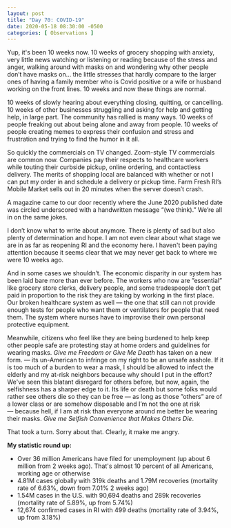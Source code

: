 ```yaml
---
layout: post
title: "Day 70: COVID-19"
date: 2020-05-18 08:30:00 -0500
categories: [ Observations ]
---
```


Yup, it's been 10 weeks now. 10 weeks of grocery shopping with anxiety, very little news watching or listening or reading because of the stress and anger, walking around with masks on and wondering why other people don’t have masks on… the little stresses that hardly compare to the larger ones of having a family member who is Covid positive or a wife or husband working on the front lines. 10 weeks and now these things are normal. 

10 weeks of slowly hearing about everything closing, quitting, or cancelling. 10 weeks of other businesses struggling and asking for help and getting help, in large part. The community has rallied is many ways. 10 weeks of people freaking out about being alone and away from people. 10 weeks of people creating memes to express their confusion and stress and frustration and trying to find the humor in it all. 

So quickly the commercials on TV changed. Zoom-style TV commercials are common now. Companies pay their respects to healthcare workers while touting their curbside pickup, online ordering, and contactless delivery. The merits of shopping local are balanced with whether or not I can put my order in and schedule a delivery or pickup time. Farm Fresh RI’s Mobile Market sells out in 20 minutes when the server doesn’t crash. 

A magazine came to our door recently where the June 2020 published date was circled underscored with a handwritten message “(we think).” We’re all in on the same jokes. 

I don’t know what to write about anymore. There is plenty of sad but also plenty of determination and hope. I am not even clear about what stage we are in as far as reopening RI and the economy here. I haven't been paying attention because it seems clear that we may never get back to where we were 10 weeks ago. 

And in some cases we shouldn’t. The economic disparity in our system has been laid bare more than ever before. The workers who now are ”essential” like grocery store clerks, delivery people, and some tradespeople don’t get paid in proportion to the risk they are taking by working in the first place. Our broken healthcare system as well — the one that still can not provide enough tests for people who want them or ventilators for people that need them. The system where nurses have to improvise their own personal protective equipment. 

Meanwhile, citizens who feel like they are being burdened to help keep other people safe are protesting stay at home orders and guidelines for wearing masks. _Give me Freedom or Give Me Death_ has taken on a new form. — its un-American to infringe on my right to be an unsafe asshole. If it is too much of a burden to wear a mask, I should be allowed to infect the elderly and my at-risk neighbors because why should I put in the effort? We've seen this blatant disregard for others before, but now, again, the selfishness has a sharper edge to it. Its life or death but some folks would rather see others die so they can be free — as long as those ”others” are of a lower class or are somehow disposable and I’m not the one at risk — because hell, if I am at risk than everyone around me better be wearing their masks. _Give me Selfish Convenience that Makes Others Die_. 

That took a turn. Sorry about that. Clearly, it make me angry. 

**My statistic round up:**

* Over 36 million Americans have filed for unemployment (up about 6 million from 2 weeks ago). That's almost 10 percent of all Americans, working age or otherwise
* 4.81M cases globally with 319k deaths and 1.79M recoveries (mortality rate of 6.63%, down from 7.01% 2 weeks ago)
* 1.54M cases in the U.S. with 90,694 deaths and 289k recoveries (mortality rate of 5.89%, up from 5.74%)
* 12,674 confirmed cases in RI with 499 deaths (mortality rate of 3.94%, up from 3.18%)
